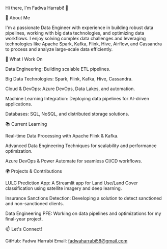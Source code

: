 Hi there, I'm Fadwa Harrabi! 👋

🚀 About Me

I'm a passionate Data Engineer with experience in building robust data pipelines, working with big data technologies, and optimizing data workflows. I enjoy solving complex data challenges and leveraging technologies like Apache Spark, Kafka, Flink, Hive, Airflow, and Cassandra to process and analyze large-scale data efficiently.

💼 What I Work On

Data Engineering: Building scalable ETL pipelines.

Big Data Technologies: Spark, Flink, Kafka, Hive, Cassandra.

Cloud & DevOps: Azure DevOps, Data Lakes, and automation.

Machine Learning Integration: Deploying data pipelines for AI-driven applications.

Databases: SQL, NoSQL, and distributed storage solutions.

📚 Current Learning

Real-time Data Processing with Apache Flink & Kafka.

Advanced Data Engineering Techniques for scalability and performance optimization.

Azure DevOps & Power Automate for seamless CI/CD workflows.

🌍 Projects & Contributions

LULC Prediction App: A Streamlit app for Land Use/Land Cover classification using satellite imagery and deep learning.

Insurance Sanctions Detection: Developing a solution to detect sanctioned and non-sanctioned clients.

Data Engineering PFE: Working on data pipelines and optimizations for my final-year project.

📫 Let's Connect!

GitHub: Fadwa Harrabi
Email: fadwaharrabi58@gmail.com
